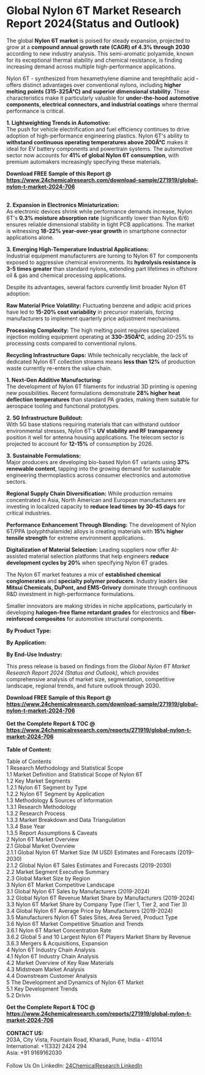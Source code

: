 <h1>Global Nylon 6T Market Research Report 2024(Status and Outlook)</h1><p>The global <strong>Nylon 6T market</strong> is poised for steady expansion, projected to grow at a <strong>compound annual growth rate (CAGR) of 4.3% through 2030</strong> according to new industry analysis. This semi-aromatic polyamide, known for its exceptional thermal stability and chemical resistance, is finding increasing demand across multiple high-performance applications.</p><p>Nylon 6T - synthesized from hexamethylene diamine and terephthalic acid - offers distinct advantages over conventional nylons, including <strong>higher melting points (315-325Â°C) and superior dimensional stability</strong>. These characteristics make it particularly valuable for <strong>under-the-hood automotive components, electrical connectors, and industrial coatings</strong> where thermal performance is critical.</p><p><strong>1. Lightweighting Trends in Automotive:</strong><br>
The push for vehicle electrification and fuel efficiency continues to drive adoption of high-performance engineering plastics. Nylon 6T's ability to <strong>withstand continuous operating temperatures above 200Â°C</strong> makes it ideal for EV battery components and powertrain systems. The automotive sector now accounts for <strong>41% of global Nylon 6T consumption</strong>, with premium automakers increasingly specifying these materials.</p><div><b>Download FREE Sample of this Report @ 
            <a href="https://www.24chemicalresearch.com/download-sample/271919/global-nylon-t-market-2024-706">
            https://www.24chemicalresearch.com/download-sample/271919/global-nylon-t-market-2024-706</a></b></div><br><p><strong>2. Expansion in Electronics Miniaturization:</strong><br>
As electronic devices shrink while performance demands increase, Nylon 6T's <strong>0.3% moisture absorption rate</strong> (significantly lower than Nylon 6/6) ensures reliable dimensional stability in tight PCB applications. The market is witnessing <strong>18-22% year-over-year growth</strong> in smartphone connector applications alone.</p><p><strong>3. Emerging High-Temperature Industrial Applications:</strong><br>
Industrial equipment manufacturers are turning to Nylon 6T for components exposed to aggressive chemical environments. Its <strong>hydrolysis resistance is 3-5 times greater</strong> than standard nylons, extending part lifetimes in offshore oil &amp; gas and chemical processing applications.</p><p>Despite its advantages, several factors currently limit broader Nylon 6T adoption:</p><p><strong>Raw Material Price Volatility:</strong> Fluctuating benzene and adipic acid prices have led to <strong>15-20% cost variability</strong> in precursor materials, forcing manufacturers to implement quarterly price adjustment mechanisms.</p><p><strong>Processing Complexity:</strong> The high melting point requires specialized injection molding equipment operating at <strong>330-350Â°C</strong>, adding 20-25% to processing costs compared to conventional nylons.</p><p><strong>Recycling Infrastructure Gaps:</strong> While technically recyclable, the lack of dedicated Nylon 6T collection streams means <strong>less than 12%</strong> of production waste currently re-enters the value chain.</p><p><strong>1. Next-Gen Additive Manufacturing:</strong><br>
The development of Nylon 6T filaments for industrial 3D printing is opening new possibilities. Recent formulations demonstrate <strong>28% higher heat deflection temperatures</strong> than standard PA grades, making them suitable for aerospace tooling and functional prototypes.</p><p><strong>2. 5G Infrastructure Buildout:</strong><br>
With 5G base stations requiring materials that can withstand outdoor environmental stresses, Nylon 6T's <strong>UV stability and RF transparency</strong> position it well for antenna housing applications. The telecom sector is projected to account for <strong>12-15%</strong> of consumption by 2026.</p><p><strong>3. Sustainable Formulations:</strong><br>
Major producers are developing bio-based Nylon 6T variants using <strong>37% renewable content</strong>, tapping into the growing demand for sustainable engineering thermoplastics across consumer electronics and automotive sectors.</p><p><strong>Regional Supply Chain Diversification:</strong> While production remains concentrated in Asia, North American and European manufacturers are investing in localized capacity to <strong>reduce lead times by 30-45 days</strong> for critical industries.</p><p><strong>Performance Enhancement Through Blending:</strong> The development of Nylon 6T/PPA (polyphthalamide) alloys is creating materials with <strong>15% higher tensile strength</strong> for extreme environment applications.</p><p><strong>Digitalization of Material Selection:</strong> Leading suppliers now offer AI-assisted material selection platforms that help engineers <strong>reduce development cycles by 20%</strong> when specifying Nylon 6T grades.</p><p>The Nylon 6T market features a mix of <strong>established chemical conglomerates</strong> and <strong>specialty polymer producers</strong>. Industry leaders like <strong>Mitsui Chemicals, DuPont, and EMS-Grivory</strong> dominate through continuous R&amp;D investment in high-performance formulations.</p><p>Smaller innovators are making strides in niche applications, particularly in developing <strong>halogen-free flame retardant grades</strong> for electronics and <strong>fiber-reinforced composites</strong> for automotive structural components.</p><p><strong>By Product Type:</strong></p><p><strong>By Application:</strong></p><p><strong>By End-Use Industry:</strong></p><p>This press release is based on findings from the <em>Global Nylon 6T Market Research Report 2024 (Status and Outlook)</em>, which provides comprehensive analysis of market size, segmentation, competitive landscape, regional trends, and future outlook through 2030.</p><div><b>Download FREE Sample of this Report @ 
            <a href="https://www.24chemicalresearch.com/download-sample/271919/global-nylon-t-market-2024-706">
            https://www.24chemicalresearch.com/download-sample/271919/global-nylon-t-market-2024-706</a></b></div><br><div><b>Get the Complete Report & TOC @ 
            <a href="https://www.24chemicalresearch.com/reports/271919/global-nylon-t-market-2024-706">
            https://www.24chemicalresearch.com/reports/271919/global-nylon-t-market-2024-706</a></b></div><br>
            <b>Table of Content:</b><p>Table of Contents<br />
1 Research Methodology and Statistical Scope<br />
1.1 Market Definition and Statistical Scope of Nylon 6T<br />
1.2 Key Market Segments<br />
1.2.1 Nylon 6T Segment by Type<br />
1.2.2 Nylon 6T Segment by Application<br />
1.3 Methodology & Sources of Information<br />
1.3.1 Research Methodology<br />
1.3.2 Research Process<br />
1.3.3 Market Breakdown and Data Triangulation<br />
1.3.4 Base Year<br />
1.3.5 Report Assumptions & Caveats<br />
2 Nylon 6T Market Overview<br />
2.1 Global Market Overview<br />
2.1.1 Global Nylon 6T Market Size (M USD) Estimates and Forecasts (2019-2030)<br />
2.1.2 Global Nylon 6T Sales Estimates and Forecasts (2019-2030)<br />
2.2 Market Segment Executive Summary<br />
2.3 Global Market Size by Region<br />
3 Nylon 6T Market Competitive Landscape<br />
3.1 Global Nylon 6T Sales by Manufacturers (2019-2024)<br />
3.2 Global Nylon 6T Revenue Market Share by Manufacturers (2019-2024)<br />
3.3 Nylon 6T Market Share by Company Type (Tier 1, Tier 2, and Tier 3)<br />
3.4 Global Nylon 6T Average Price by Manufacturers (2019-2024)<br />
3.5 Manufacturers Nylon 6T Sales Sites, Area Served, Product Type<br />
3.6 Nylon 6T Market Competitive Situation and Trends<br />
3.6.1 Nylon 6T Market Concentration Rate<br />
3.6.2 Global 5 and 10 Largest Nylon 6T Players Market Share by Revenue<br />
3.6.3 Mergers & Acquisitions, Expansion<br />
4 Nylon 6T Industry Chain Analysis<br />
4.1 Nylon 6T Industry Chain Analysis<br />
4.2 Market Overview of Key Raw Materials<br />
4.3 Midstream Market Analysis<br />
4.4 Downstream Customer Analysis<br />
5 The Development and Dynamics of Nylon 6T Market <br />
5.1 Key Development Trends<br />
5.2 Drivin</p><div><b>Get the Complete Report & TOC @ 
            <a href="https://www.24chemicalresearch.com/reports/271919/global-nylon-t-market-2024-706">
            https://www.24chemicalresearch.com/reports/271919/global-nylon-t-market-2024-706</a></b></div><br><b>CONTACT US:</b><br>
            203A, City Vista, Fountain Road, Kharadi, Pune, India - 411014<br>
            International: +1(332) 2424 294<br>
            Asia: +91 9169162030 <br><br>
            Follow Us On LinkedIn: <a href="https://www.linkedin.com/company/24chemicalresearch/">24ChemicalResearch LinkedIn</a>